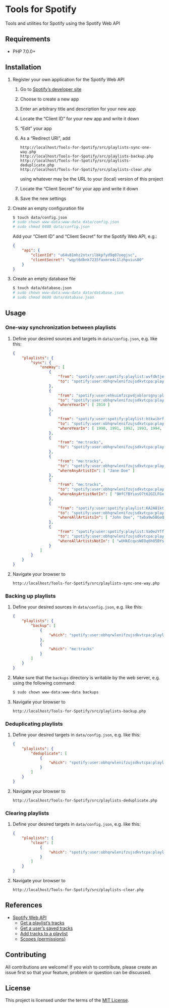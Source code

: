 # Tools for Spotify

Tools and utilities for Spotify using the Spotify Web API

## Requirements

 * PHP 7.0.0+

## Installation

 1. Register your own application for the Spotify Web API

    1. Go to [Spotify’s developer site](https://developer.spotify.com/my-applications)

    1. Choose to create a new app

    1. Enter an arbitrary title and description for your new app

    1. Locate the “Client ID” for your new app and write it down

    1. “Edit” your app

    1. As a “Redirect URI”, add

       ```
       http://localhost/Tools-for-Spotify/src/playlists-sync-one-way.php
       http://localhost/Tools-for-Spotify/src/playlists-backup.php
       http://localhost/Tools-for-Spotify/src/playlists-deduplicate.php
       http://localhost/Tools-for-Spotify/src/playlists-clear.php
       ```

       using whatever may be the URL to your (local) version of this project

    1. Locate the “Client Secret” for your app and write it down

    1. Save the new settings

 1. Create an empty configuration file

    ```bash
    $ touch data/config.json
    # sudo chown www-data:www-data data/config.json
    # sudo chmod 0400 data/config.json
    ```

    Add your “Client ID” and “Client Secret” for the Spotify Web API, e.g.:

    ```json
    {
        "api": {
            "clientId": "u64v81mhz2ntxrilbkpfyd9q07oegjsc",
            "clientSecret": "wqyt6dbnk7235faxmre4c1lzhpvius80"
        }
    }
    ```

 1. Create an empty database file

    ```bash
    $ touch data/database.json
    # sudo chown www-data:www-data data/database.json
    # sudo chmod 0600 data/database.json
    ```

## Usage

### One-way synchronization between playlists

 1. Define your desired sources and targets in `data/config.json`, e.g. like this:

    ```json
    {
        "playlists": {
            "sync": {
                "oneWay": [
                    {
                        "from": "spotify:user:spotify:playlist:wvfdktjeqiurxghbymlzan",
                        "to": "spotify:user:obhqrwlenifzujsdkvtcpa:playlist:phmcblzvgwdisqyfakrenx"
                    },
                    {
                        "from": "spotify:user:ehkuimfzcpvdjxblorsgny:playlist:zlebkwmgyvtjrnudqacsix",
                        "to": "spotify:user:obhqrwlenifzujsdkvtcpa:playlist:gouscewqprnbkzhajyixvt",
                        "whereYearIn": [ 2010 ]
                    },
                    {
                        "from": "spotify:user:spotify:playlist:htkwibrfuvlyzdmxngqpaj",
                        "to": "spotify:user:obhqrwlenifzujsdkvtcpa:playlist:ulzhcpatfomqsvbynijwgd",
                        "whereYearIn": [ 1990, 1991, 1992, 1993, 1994, 1995, 1996, 1997, 1998, 1999 ]
                    },
                    {
                        "from": "me:tracks",
                        "to": "spotify:user:obhqrwlenifzujsdkvtcpa:playlist:kmnwohlftdxycsjgubvqea"
                    },
                    {
                        "from": "me:tracks",
                        "to": "spotify:user:obhqrwlenifzujsdkvtcpa:playlist:QXe53JVVBXNUKSq5DVqvmt",
                        "whereAnyArtistIn": [ "Jane Doe" ]
                    },
                    {
                        "from": "me:tracks",
                        "to": "spotify:user:obhqrwlenifzujsdkvtcpa:playlist:wTSJoQhAQqBVMOmxXfN59a",
                        "whereAnyArtistNotIn": [ "9HfCfBYiosO7t62GILFGxB", "LrN6zjcmbUqA0HCXIlNPVL" ]
                    },
                    {
                        "from": "spotify:user:spotify:playlist:KA2A81ktI0MXEPbtGlZs0S",
                        "to": "spotify:user:obhqrwlenifzujsdkvtcpa:playlist:YxUE0blqg47ipugIas7LhT",
                        "whereAllArtistsIn": [ "John Doe", "twba9w5BGoQilbkB3mTNW2", "Jane Doe" ]
                    },
                    {
                        "from": "spotify:user:spotify:playlist:VaOezYffujjiSF3BQnCCeu",
                        "to": "spotify:user:obhqrwlenifzujsdkvtcpa:playlist:9GiNzhW3zqDW9CkkKVbyyo",
                        "whereAllArtistsNotIn": [ "wUHkEcqvsWEOq6h85BYs4R" ]
                    }
                ]
            }
        }
    }
    ```

 1. Navigate your browser to

    ```
    http://localhost/Tools-for-Spotify/src/playlists-sync-one-way.php
    ```

### Backing up playlists

 1. Define your desired sources in `data/config.json`, e.g. like this:

    ```json
    {
        "playlists": {
            "backup": [
                {
                    "which": "spotify:user:obhqrwlenifzujsdkvtcpa:playlist:phmcblzvgwdisqyfakrenx"
                },
                {
                    "which": "me:tracks"
                }
            ]
        }
    }
    ```

 1. Make sure that the `backups` directory is writable by the web server, e.g. using the following command:

    ```bash
    $ sudo chown www-data:www-data backups
    ```

 1. Navigate your browser to

    ```
    http://localhost/Tools-for-Spotify/src/playlists-backup.php
    ```

### Deduplicating playlists

 1. Define your desired targets in `data/config.json`, e.g. like this:

    ```json
    {
        "playlists": {
            "deduplicate": [
                {
                    "which": "spotify:user:obhqrwlenifzujsdkvtcpa:playlist:phmcblzvgwdisqyfakrenx"
                }
            ]
        }
    }
    ```

 1. Navigate your browser to

    ```
    http://localhost/Tools-for-Spotify/src/playlists-deduplicate.php
    ```

### Clearing playlists

 1. Define your desired targets in `data/config.json`, e.g. like this:

    ```json
    {
        "playlists": {
            "clear": [
                {
                    "which": "spotify:user:obhqrwlenifzujsdkvtcpa:playlist:phmcblzvgwdisqyfakrenx"
                }
            ]
        }
    }
    ```

 1. Navigate your browser to

    ```
    http://localhost/Tools-for-Spotify/src/playlists-clear.php
    ```

## References

 * [Spotify Web API](https://developer.spotify.com/web-api/)
   * [Get a playlist’s tracks](https://developer.spotify.com/web-api/get-playlists-tracks/)
   * [Get a user’s saved tracks](https://developer.spotify.com/web-api/get-users-saved-tracks/)
   * [Add tracks to a playlist](https://developer.spotify.com/web-api/add-tracks-to-playlist/)
   * [Scopes (permissions)](https://developer.spotify.com/web-api/using-scopes/)

## Contributing

All contributions are welcome! If you wish to contribute, please create an issue first so that your feature, problem or question can be discussed.

## License

This project is licensed under the terms of the [MIT License](https://opensource.org/licenses/MIT).
